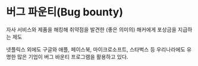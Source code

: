 # 버그 파운티(Bug bounty)

자사 서비스와 제품을 해킹해 취약점을 발견한 (좋은 의미의) 해커에게 포상금을 지급하는 제도

넷플릭스 외에도 구글와 애플, 페이스북, 마이크로소프트, 스타벅스 등 우리나라에도 유명한 많은 기업이 버그 바운티 프로그램을 활용하고 있다.

